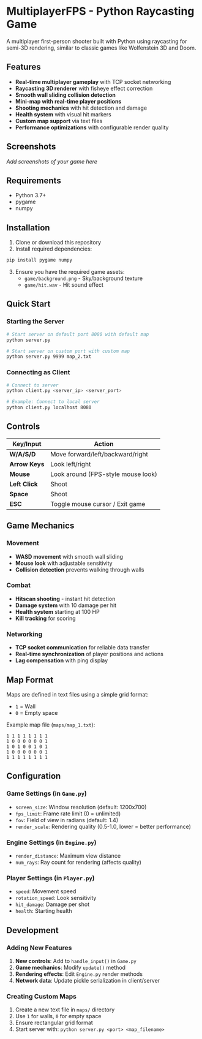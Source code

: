 # MultiplayerFPS - Python Raycasting Game

A multiplayer first-person shooter built with Python using raycasting for semi-3D rendering, similar to classic games like Wolfenstein 3D and Doom.

## Features

- **Real-time multiplayer gameplay** with TCP socket networking
- **Raycasting 3D renderer** with fisheye effect correction
- **Smooth wall sliding collision detection**
- **Mini-map with real-time player positions**
- **Shooting mechanics** with hit detection and damage
- **Health system** with visual hit markers
- **Custom map support** via text files
- **Performance optimizations** with configurable render quality

## Screenshots

*Add screenshots of your game here*

## Requirements

- Python 3.7+
- pygame
- numpy

## Installation

1. Clone or download this repository
2. Install required dependencies:
```bash
pip install pygame numpy
```

3. Ensure you have the required game assets:
   - `game/background.png` - Sky/background texture
   - `game/hit.wav` - Hit sound effect

## Quick Start

### Starting the Server

```bash
# Start server on default port 8080 with default map
python server.py

# Start server on custom port with custom map
python server.py 9999 map_2.txt
```

### Connecting as Client

```bash
# Connect to server
python client.py <server_ip> <server_port>

# Example: Connect to local server
python client.py localhost 8080
```

## Controls

| Key/Input | Action |
|-----------|--------|
| **W/A/S/D** | Move forward/left/backward/right |
| **Arrow Keys** | Look left/right |
| **Mouse** | Look around (FPS-style mouse look) |
| **Left Click** | Shoot |
| **Space** | Shoot |
| **ESC** | Toggle mouse cursor / Exit game |

## Game Mechanics

### Movement
- **WASD movement** with smooth wall sliding
- **Mouse look** with adjustable sensitivity
- **Collision detection** prevents walking through walls

### Combat
- **Hitscan shooting** - instant hit detection
- **Damage system** with 10 damage per hit
- **Health system** starting at 100 HP
- **Kill tracking** for scoring

### Networking
- **TCP socket communication** for reliable data transfer
- **Real-time synchronization** of player positions and actions
- **Lag compensation** with ping display


## Map Format

Maps are defined in text files using a simple grid format:
- `1` = Wall
- `0` = Empty space

Example map file (`maps/map_1.txt`):
```
1 1 1 1 1 1 1 1
1 0 0 0 0 0 0 1
1 0 1 0 0 1 0 1
1 0 0 0 0 0 0 1
1 1 1 1 1 1 1 1
```

## Configuration

### Game Settings (in `Game.py`)
- `screen_size`: Window resolution (default: 1200x700)
- `fps_limit`: Frame rate limit (0 = unlimited)
- `fov`: Field of view in radians (default: 1.4)
- `render_scale`: Rendering quality (0.5-1.0, lower = better performance)

### Engine Settings (in `Engine.py`)
- `render_distance`: Maximum view distance
- `num_rays`: Ray count for rendering (affects quality)

### Player Settings (in `Player.py`)
- `speed`: Movement speed
- `rotation_speed`: Look sensitivity
- `hit_damage`: Damage per shot
- `health`: Starting health

## Development

### Adding New Features
1. **New controls**: Add to `handle_input()` in `Game.py`
2. **Game mechanics**: Modify `update()` method
3. **Rendering effects**: Edit `Engine.py` render methods
4. **Network data**: Update pickle serialization in client/server

### Creating Custom Maps
1. Create a new text file in `maps/` directory
2. Use `1` for walls, `0` for empty space
3. Ensure rectangular grid format
4. Start server with: `python server.py <port> <map_filename>`
